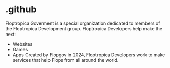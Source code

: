 # .github
Floptropica Goverment is a special organization dedicated to members of the Floptropica Development group. 
Floptropica Developers help make the next:
- Websites
- Games
- Apps
Created by Flopgov in 2024, Floptropica Developers work to make services that help Flops from all around the world. 
